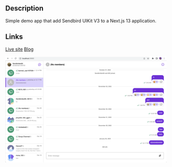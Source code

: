 
## Description
Simple demo app that add Sendbird UIKit V3 to a Next.js 13 application.

## Links
[Live site]()
[Blog]()

![screenshot](/screenshot.png?raw=true "screenshot")